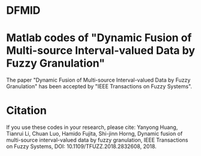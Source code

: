 # DFMID
# Matlab codes of "Dynamic Fusion of Multi-source Interval-valued Data by Fuzzy Granulation"
The paper "Dynamic Fusion of Multi-source Interval-valued Data by Fuzzy Granulation" has been accepted by "IEEE Transactions on Fuzzy Systems". 
# Citation
If you use these codes in your research, please cite: 
Yanyong Huang, Tianrui Li, Chuan Luo, Hamido Fujita, Shi-jinn Horng, Dynamic fusion of multi-source interval-valued data by fuzzy granulation, IEEE Transactions on Fuzzy Systems, DOI: 10.1109/TFUZZ.2018.2832608, 2018.
